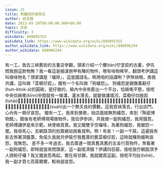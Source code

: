 ```yaml
---
issue: 21
title: 狗蟻怨的哀怨古
author: 邱文錫
date: 2013-05-30T00:00:00.000+08:00
topic: 文史
difficulty: 3
wikidata: Q98095355
wikidata_link: https://www.wikidata.org/wiki/Q98095355
author_wikidata_link: https://www.wikidata.org/wiki/Q98096294
author_wikidata: Q98096294
---
```

有一工，我去三峽舊街的古董店參觀，頭家介紹一个擲(tàn)佇塗跤的古董，伊先問我捌這款物無？我一看這是細漢捌甲有賰的物件，哪有啥物稀罕，翻頭考伊講這叫做啥物名？頭家講是『蟻除』，這是國語名，啊用咱的話講咧？伊煞袂曉，換我共講，這叫做「菜櫥仔跤」，閣有一个名叫做「狗蟻怨」。
狗蟻怨是親像薰觳仔(hun-khok-á)的圓碗，瓷仔做的，碗內中央有膨出一个平台，佮碗墘平懸，按呢中央佮碗墘(kînn)中間就有一條溝，灌水落去，就變做護城河，菜櫥仔四肢跤(tshāi)𫞼佇平台頂，狗蟻泅袂過河，鼻有食無干焦癮，佇護城河墘咧哀怨，才共號做狗蟻怨。頭家聽我講古講了，大概是想講我去煞著頂腹蓋，一定會買，煞(suah)出一个無天良的價數。這我買袂落去，行出店門，心內有一屑仔哀怨。
閣有一工，我來到鶯歌，拍店面揣無狗蟻怨，來到『陶瓷博物館』，館後有老師傅現場做物件，我佮伊參詳，共我做一副狗蟻怨，我用錢買。老師傅講伊是來示範，袂使做買賣。我又閣雙手空囉嗦，為著狗蟻怨，我閣怨一擺。我毋死心，去網路頂的拍賣網站揣看覓咧。啊！有矣！一副一千箍，這遍我有影去煞著頂腹蓋，免偌久我就共伊裝佇我舊厝的舊菜櫥仔跤，這時就賰狗蟻咧哀怨，我無怨。
差不多一年過去，我去厝邊一間真舊真舊的五金行買物件，煞看著一副狗蟻怨，即時就提來問頭家，這一副偌濟錢？伊講四百箍，按呢我佇網路頂予人摃盼仔囉？我又閣哀怨再起。實在毋甘願，我就閣買這副，按呢平均扯(tshé)，我一副才買七百箍爾爾，較袂遐哀怨。